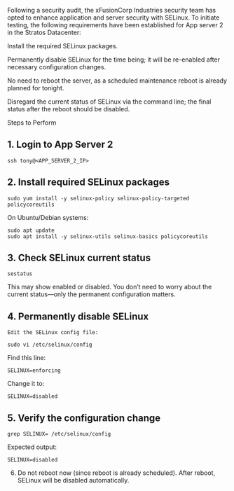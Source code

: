 Following a security audit, the xFusionCorp Industries security team has opted to enhance application and server security with SELinux. To initiate testing, the following requirements have been established for App server 2 in the Stratos Datacenter:



Install the required SELinux packages.

Permanently disable SELinux for the time being; it will be re-enabled after necessary configuration changes.

No need to reboot the server, as a scheduled maintenance reboot is already planned for tonight.

Disregard the current status of SELinux via the command line; the final status after the reboot should be disabled.

Steps to Perform
## 1. Login to App Server 2
```
ssh tony@<APP_SERVER_2_IP>
```

## 2. Install required SELinux packages

```
sudo yum install -y selinux-policy selinux-policy-targeted policycoreutils
```
On Ubuntu/Debian systems:

```
sudo apt update
sudo apt install -y selinux-utils selinux-basics policycoreutils
```
## 3. Check SELinux current status
```
sestatus
```
This may show enabled or disabled. You don’t need to worry about the current status—only the permanent configuration matters.

## 4. Permanently disable SELinux
    Edit the SELinux config file:
```
sudo vi /etc/selinux/config
```
Find this line:
```
SELINUX=enforcing
```
Change it to:
```
SELINUX=disabled
```
## 5. Verify the configuration change
```
grep SELINUX= /etc/selinux/config

```
Expected output:
```
SELINUX=disabled
```

6. Do not reboot now (since reboot is already scheduled). After reboot, SELinux will be disabled automatically.



